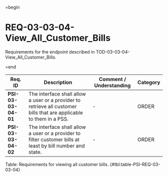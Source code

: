 =begin

# REQ-03-03-04-View_All_Customer_Bills

Requirements for the endpoint described in TOD-03-03-04-View_All_Customer_Bills.

=end

| Req. ID | Description | Comment / Understanding | Category |
| ------- | ----------- | ----------------------- | -------- |
| __PSI-03-03-04-01__ | The interface shall allow a user or a provider to retrieve all customer bills that are applicable to them in a PSS. | - | ORDER |
| __PSI-03-03-04-02__ | The interface shall allow a user or a provider to filter customer bills at least by bill number and state. | - | ORDER |

Table: Requirements for viewing all customer bills. {#tbl:table-PSI-REQ-03-03-04}
